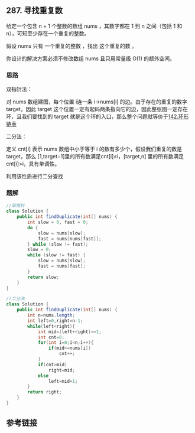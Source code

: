 ## 287. 寻找重复数
给定一个包含 n + 1 个整数的数组 nums ，其数字都在 1 到 n 之间（包括 1 和 n），可知至少存在一个重复的整数。

假设 nums 只有 一个重复的整数 ，找出 这个重复的数 。

你设计的解决方案必须不修改数组 nums 且只用常量级 O(1) 的额外空间。

### 思路
双指针法：

对 nums 数组建图，每个位置 i连一条 i→nums[i] 的边。由于存在的重复的数字 target，因此 target 这个位置一定有起码两条指向它的边，因此整张图一定存在环，且我们要找到的 target 就是这个环的入口，那么整个问题就等价于[142.环形链表](/LeetCode/Hot100/双指针/142.%20环形链表%20II.md)

二分法：

定义 cnt[i] 表示 nums 数组中小于等于 i 的数有多少个，假设我们重复的数是 target，那么 [1,target−1]里的所有数满足cnt[i]≤i，[target,n] 里的所有数满足 cnt[i]>i，具有单调性。

利用该性质进行二分查找




### 题解
```java
//双指针
class Solution {
    public int findDuplicate(int[] nums) {
        int slow = 0, fast = 0;
        do {
            slow = nums[slow];
            fast = nums[nums[fast]];
        } while (slow != fast);
        slow = 0;
        while (slow != fast) {
            slow = nums[slow];
            fast = nums[fast];
        }
        return slow;
    }
}
```


```java
//二分法
class Solution {
    public int findDuplicate(int[] nums) {
        int n=nums.length;
        int left=0,right=n-1;
        while(left<right){
            int mid=(left+right)>>1;
            int cnt=0;
            for(int i=0;i<n;i++){
                if(mid>=nums[i])
                    cnt++;
            }
            if(cnt>mid)
                right=mid;
            else
                left=mid+1;
        }
        return right;
    }
}
```
## 参考链接
